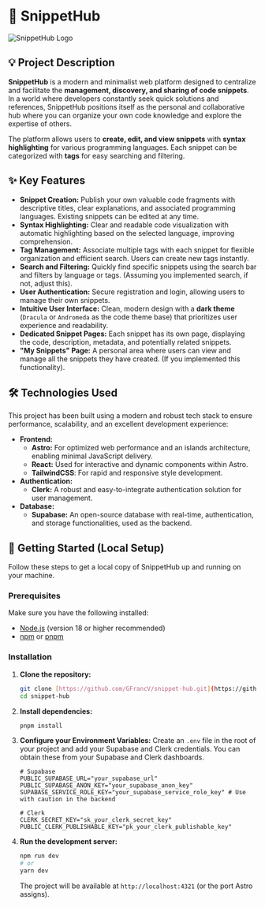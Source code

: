 # 🚀 SnippetHub

![SnippetHub Logo](https://i.imgur.com/your-logo-or-a-nice-screenshot.png)

## 💡 Project Description

**SnippetHub** is a modern and minimalist web platform designed to centralize and facilitate the **management, discovery, and sharing of code snippets**. In a world where developers constantly seek quick solutions and references, SnippetHub positions itself as the personal and collaborative hub where you can organize your own code knowledge and explore the expertise of others.

The platform allows users to **create, edit, and view snippets** with **syntax highlighting** for various programming languages. Each snippet can be categorized with **tags** for easy searching and filtering.

## ✨ Key Features

- **Snippet Creation:** Publish your own valuable code fragments with descriptive titles, clear explanations, and associated programming languages. Existing snippets can be edited at any time.
- **Syntax Highlighting:** Clear and readable code visualization with automatic highlighting based on the selected language, improving comprehension.
- **Tag Management:** Associate multiple tags with each snippet for flexible organization and efficient search. Users can create new tags instantly.
- **Search and Filtering:** Quickly find specific snippets using the search bar and filters by language or tags. (Assuming you implemented search, if not, adjust this).
- **User Authentication:** Secure registration and login, allowing users to manage their own snippets.
- **Intuitive User Interface:** Clean, modern design with a **dark theme** (`Dracula` or `Andromeda` as the code theme base) that prioritizes user experience and readability.
- **Dedicated Snippet Pages:** Each snippet has its own page, displaying the code, description, metadata, and potentially related snippets.
- **"My Snippets" Page:** A personal area where users can view and manage all the snippets they have created. (If you implemented this functionality).

## 🛠️ Technologies Used

This project has been built using a modern and robust tech stack to ensure performance, scalability, and an excellent development experience:

- **Frontend:**
  - **Astro:** For optimized web performance and an islands architecture, enabling minimal JavaScript delivery.
  - **React:** Used for interactive and dynamic components within Astro.
  - **TailwindCSS**: For rapid and responsive style development.
- **Authentication:**
  - **Clerk:** A robust and easy-to-integrate authentication solution for user management.
- **Database:**
  - **Supabase:** An open-source database with real-time, authentication, and storage functionalities, used as the backend.

## 🚀 Getting Started (Local Setup)

Follow these steps to get a local copy of SnippetHub up and running on your machine.

### Prerequisites

Make sure you have the following installed:

- [Node.js](https://nodejs.org/en/download/) (version 18 or higher recommended)
- [npm](https://www.npmjs.com/get-npm) or [pnpm](https://pnpm.io/installation)

### Installation

1.  **Clone the repository:**

    ```bash
    git clone [https://github.com/GFrancV/snippet-hub.git](https://github.com/GFrancV/snippet-hub.git)
    cd snippet-hub
    ```

2.  **Install dependencies:**

    ```bash
    pnpm install
    ```

3.  **Configure your Environment Variables:**
    Create an `.env` file in the root of your project and add your Supabase and Clerk credentials. You can obtain these from your Supabase and Clerk dashboards.

    ```dotenv
    # Supabase
    PUBLIC_SUPABASE_URL="your_supabase_url"
    PUBLIC_SUPABASE_ANON_KEY="your_supabase_anon_key"
    SUPABASE_SERVICE_ROLE_KEY="your_supabase_service_role_key" # Use with caution in the backend

    # Clerk
    CLERK_SECRET_KEY="sk_your_clerk_secret_key"
    PUBLIC_CLERK_PUBLISHABLE_KEY="pk_your_clerk_publishable_key"
    ```

4.  **Run the development server:**
    ```bash
    npm run dev
    # or
    yarn dev
    ```
    The project will be available at `http://localhost:4321` (or the port Astro assigns).
